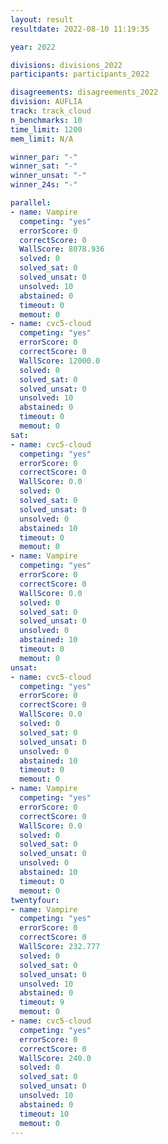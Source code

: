 ```yaml
---
layout: result
resultdate: 2022-08-10 11:19:35

year: 2022

divisions: divisions_2022
participants: participants_2022

disagreements: disagreements_2022
division: AUFLIA
track: track_cloud
n_benchmarks: 10
time_limit: 1200
mem_limit: N/A

winner_par: "-"
winner_sat: "-"
winner_unsat: "-"
winner_24s: "-"

parallel:
- name: Vampire
  competing: "yes"
  errorScore: 0
  correctScore: 0
  WallScore: 8078.936
  solved: 0
  solved_sat: 0
  solved_unsat: 0
  unsolved: 10
  abstained: 0
  timeout: 0
  memout: 0
- name: cvc5-cloud
  competing: "yes"
  errorScore: 0
  correctScore: 0
  WallScore: 12000.0
  solved: 0
  solved_sat: 0
  solved_unsat: 0
  unsolved: 10
  abstained: 0
  timeout: 0
  memout: 0
sat:
- name: cvc5-cloud
  competing: "yes"
  errorScore: 0
  correctScore: 0
  WallScore: 0.0
  solved: 0
  solved_sat: 0
  solved_unsat: 0
  unsolved: 0
  abstained: 10
  timeout: 0
  memout: 0
- name: Vampire
  competing: "yes"
  errorScore: 0
  correctScore: 0
  WallScore: 0.0
  solved: 0
  solved_sat: 0
  solved_unsat: 0
  unsolved: 0
  abstained: 10
  timeout: 0
  memout: 0
unsat:
- name: cvc5-cloud
  competing: "yes"
  errorScore: 0
  correctScore: 0
  WallScore: 0.0
  solved: 0
  solved_sat: 0
  solved_unsat: 0
  unsolved: 0
  abstained: 10
  timeout: 0
  memout: 0
- name: Vampire
  competing: "yes"
  errorScore: 0
  correctScore: 0
  WallScore: 0.0
  solved: 0
  solved_sat: 0
  solved_unsat: 0
  unsolved: 0
  abstained: 10
  timeout: 0
  memout: 0
twentyfour:
- name: Vampire
  competing: "yes"
  errorScore: 0
  correctScore: 0
  WallScore: 232.777
  solved: 0
  solved_sat: 0
  solved_unsat: 0
  unsolved: 10
  abstained: 0
  timeout: 9
  memout: 0
- name: cvc5-cloud
  competing: "yes"
  errorScore: 0
  correctScore: 0
  WallScore: 240.0
  solved: 0
  solved_sat: 0
  solved_unsat: 0
  unsolved: 10
  abstained: 0
  timeout: 10
  memout: 0
---
```

